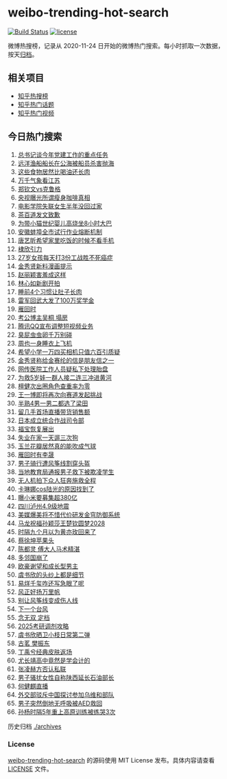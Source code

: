 # weibo-trending-hot-search

[![Build Status](https://github.com/justjavac/weibo-trending-hot-search/workflows/ci/badge.svg?branch=master)](https://github.com/justjavac/weibo-trending-hot-search/actions)
[![license](https://img.shields.io/github/license/justjavac/weibo-trending-hot-search)](https://github.com/justjavac/weibo-trending-hot-search/blob/master/LICENSE)

微博热搜榜，记录从 2020-11-24 日开始的微博热门搜索。每小时抓取一次数据，按天[归档](./archives)。

## 相关项目

- [知乎热搜榜](https://github.com/justjavac/zhihu-trending-top-search)
- [知乎热门话题](https://github.com/justjavac/zhihu-trending-hot-questions)
- [知乎热门视频](https://github.com/justjavac/zhihu-trending-hot-video)

## 今日热门搜索

<!-- BEGIN -->
<!-- 最后更新时间 Tue Mar 25 2025 03:16:04 GMT+0800 (China Standard Time) -->

1. [总书记谈今年党建工作的重点任务](https://s.weibo.com//weibo?q=%23%E6%80%BB%E4%B9%A6%E8%AE%B0%E8%B0%88%E4%BB%8A%E5%B9%B4%E5%85%9A%E5%BB%BA%E5%B7%A5%E4%BD%9C%E7%9A%84%E9%87%8D%E7%82%B9%E4%BB%BB%E5%8A%A1%23&Refer=new_time)
1. [远洋渔船船长在公海被船员杀害抛海](https://s.weibo.com//weibo?q=%23%E8%BF%9C%E6%B4%8B%E6%B8%94%E8%88%B9%E8%88%B9%E9%95%BF%E5%9C%A8%E5%85%AC%E6%B5%B7%E8%A2%AB%E8%88%B9%E5%91%98%E6%9D%80%E5%AE%B3%E6%8A%9B%E6%B5%B7%23&t=31&band_rank=10&Refer=top)
1. [这些食物居然比喝油还长肉](https://s.weibo.com//weibo?q=%23%E8%BF%99%E4%BA%9B%E9%A3%9F%E7%89%A9%E5%B1%85%E7%84%B6%E6%AF%94%E5%96%9D%E6%B2%B9%E8%BF%98%E9%95%BF%E8%82%89%23&t=31&band_rank=15&Refer=top)
1. [万千气象看江苏](https://s.weibo.com//weibo?q=%23%E4%B8%87%E5%8D%83%E6%B0%94%E8%B1%A1%E7%9C%8B%E6%B1%9F%E8%8B%8F%23&t=31&band_rank=3&Refer=top)
1. [郑钦文vs克鲁格](https://s.weibo.com//weibo?q=%23%E9%83%91%E9%92%A6%E6%96%87vs%E5%85%8B%E9%B2%81%E6%A0%BC%23&t=31&band_rank=28&Refer=top)
1. [央视曝光所谓瘦身咖啡真相](https://s.weibo.com//weibo?q=%23%E5%A4%AE%E8%A7%86%E6%9B%9D%E5%85%89%E6%89%80%E8%B0%93%E7%98%A6%E8%BA%AB%E5%92%96%E5%95%A1%E7%9C%9F%E7%9B%B8%23&t=31&band_rank=2&Refer=top)
1. [电影学院失联女生半年没回过家](https://s.weibo.com//weibo?q=%23%E7%94%B5%E5%BD%B1%E5%AD%A6%E9%99%A2%E5%A4%B1%E8%81%94%E5%A5%B3%E7%94%9F%E5%8D%8A%E5%B9%B4%E6%B2%A1%E5%9B%9E%E8%BF%87%E5%AE%B6%23&t=31&band_rank=4&Refer=top)
1. [茶百道发文致歉](https://s.weibo.com//weibo?q=%23%E8%8C%B6%E7%99%BE%E9%81%93%E5%8F%91%E6%96%87%E8%87%B4%E6%AD%89%23&t=31&band_rank=7&Refer=top)
1. [为带小猫世纪婴儿高烧坐8小时大巴](https://s.weibo.com//weibo?q=%23%E4%B8%BA%E5%B8%A6%E5%B0%8F%E7%8C%AB%E4%B8%96%E7%BA%AA%E5%A9%B4%E5%84%BF%E9%AB%98%E7%83%A7%E5%9D%908%E5%B0%8F%E6%97%B6%E5%A4%A7%E5%B7%B4%23&t=31&band_rank=26&Refer=top)
1. [安徽蚌埠全市试行作业熔断机制](https://s.weibo.com//weibo?q=%23%E5%AE%89%E5%BE%BD%E8%9A%8C%E5%9F%A0%E5%85%A8%E5%B8%82%E8%AF%95%E8%A1%8C%E4%BD%9C%E4%B8%9A%E7%86%94%E6%96%AD%E6%9C%BA%E5%88%B6%23&t=31&band_rank=39&Refer=top)
1. [唐艺昕希望家里吃饭的时候不看手机](https://s.weibo.com//weibo?q=%E5%94%90%E8%89%BA%E6%98%95%E5%B8%8C%E6%9C%9B%E5%AE%B6%E9%87%8C%E5%90%83%E9%A5%AD%E7%9A%84%E6%97%B6%E5%80%99%E4%B8%8D%E7%9C%8B%E6%89%8B%E6%9C%BA&t=31&band_rank=16&Refer=top)
1. [棣欣引力](https://s.weibo.com//weibo?q=%E6%A3%A3%E6%AC%A3%E5%BC%95%E5%8A%9B&t=31&band_rank=11&Refer=top)
1. [27岁女孩每天打3份工战胜不死癌症](https://s.weibo.com//weibo?q=%2327%E5%B2%81%E5%A5%B3%E5%AD%A9%E6%AF%8F%E5%A4%A9%E6%89%933%E4%BB%BD%E5%B7%A5%E6%88%98%E8%83%9C%E4%B8%8D%E6%AD%BB%E7%99%8C%E7%97%87%23&t=31&band_rank=12&Refer=top)
1. [金秀贤新料漫画提示](https://s.weibo.com//weibo?q=%23%E9%87%91%E7%A7%80%E8%B4%A4%E6%96%B0%E6%96%99%E6%BC%AB%E7%94%BB%E6%8F%90%E7%A4%BA%23&t=31&band_rank=13&Refer=top)
1. [赵丽颖害羞成这样](https://s.weibo.com//weibo?q=%23%E8%B5%B5%E4%B8%BD%E9%A2%96%E5%AE%B3%E7%BE%9E%E6%88%90%E8%BF%99%E6%A0%B7%23&t=31&band_rank=23&Refer=top)
1. [林心如新剧开拍](https://s.weibo.com//weibo?q=%23%E6%9E%97%E5%BF%83%E5%A6%82%E6%96%B0%E5%89%A7%E5%BC%80%E6%8B%8D%23&t=31&band_rank=9&Refer=top)
1. [睡前4个习惯让肚子长肉](https://s.weibo.com//weibo?q=%23%E7%9D%A1%E5%89%8D4%E4%B8%AA%E4%B9%A0%E6%83%AF%E8%AE%A9%E8%82%9A%E5%AD%90%E9%95%BF%E8%82%89%23&t=31&band_rank=6&Refer=top)
1. [雷军回武大发了100万奖学金](https://s.weibo.com//weibo?q=%23%E9%9B%B7%E5%86%9B%E5%9B%9E%E6%AD%A6%E5%A4%A7%E5%8F%91%E4%BA%86100%E4%B8%87%E5%A5%96%E5%AD%A6%E9%87%91%23&t=31&band_rank=5&Refer=top)
1. [雁回时](https://s.weibo.com//weibo?q=%E9%9B%81%E5%9B%9E%E6%97%B6&t=31&band_rank=27&Refer=top)
1. [考公博主吴桐 塌房](https://s.weibo.com//weibo?q=%E8%80%83%E5%85%AC%E5%8D%9A%E4%B8%BB%E5%90%B4%E6%A1%90%20%E5%A1%8C%E6%88%BF&t=31&band_rank=14&Refer=top)
1. [腾讯QQ宣布调整短视频业务](https://s.weibo.com//weibo?q=%23%E8%85%BE%E8%AE%AFQQ%E5%AE%A3%E5%B8%83%E8%B0%83%E6%95%B4%E7%9F%AD%E8%A7%86%E9%A2%91%E4%B8%9A%E5%8A%A1%23&t=31&band_rank=20&Refer=top)
1. [臭屁虫虫卵千万别碰](https://s.weibo.com//weibo?q=%23%E8%87%AD%E5%B1%81%E8%99%AB%E8%99%AB%E5%8D%B5%E5%8D%83%E4%B8%87%E5%88%AB%E7%A2%B0%23&t=31&band_rank=21&Refer=top)
1. [周也一身睡衣上飞机](https://s.weibo.com//weibo?q=%E5%91%A8%E4%B9%9F%E4%B8%80%E8%BA%AB%E7%9D%A1%E8%A1%A3%E4%B8%8A%E9%A3%9E%E6%9C%BA&t=31&band_rank=29&Refer=top)
1. [希望小学一万四买相机只值六百引质疑](https://s.weibo.com//weibo?q=%23%E5%B8%8C%E6%9C%9B%E5%B0%8F%E5%AD%A6%E4%B8%80%E4%B8%87%E5%9B%9B%E4%B9%B0%E7%9B%B8%E6%9C%BA%E5%8F%AA%E5%80%BC%E5%85%AD%E7%99%BE%E5%BC%95%E8%B4%A8%E7%96%91%23&t=31&band_rank=23&Refer=top)
1. [金秀贤称给金赛纶的信是朋友信之一](https://s.weibo.com//weibo?q=%23%E9%87%91%E7%A7%80%E8%B4%A4%E7%A7%B0%E7%BB%99%E9%87%91%E8%B5%9B%E7%BA%B6%E7%9A%84%E4%BF%A1%E6%98%AF%E6%9C%8B%E5%8F%8B%E4%BF%A1%E4%B9%8B%E4%B8%80%23&t=31&band_rank=28&Refer=top)
1. [网传医院工作人员疑私下处理胎盘](https://s.weibo.com//weibo?q=%23%E7%BD%91%E4%BC%A0%E5%8C%BB%E9%99%A2%E5%B7%A5%E4%BD%9C%E4%BA%BA%E5%91%98%E7%96%91%E7%A7%81%E4%B8%8B%E5%A4%84%E7%90%86%E8%83%8E%E7%9B%98%23&t=31&band_rank=25&Refer=top)
1. [为救5岁娃一群人接二连三冲进黄河](https://s.weibo.com//weibo?q=%23%E4%B8%BA%E6%95%915%E5%B2%81%E5%A8%83%E4%B8%80%E7%BE%A4%E4%BA%BA%E6%8E%A5%E4%BA%8C%E8%BF%9E%E4%B8%89%E5%86%B2%E8%BF%9B%E9%BB%84%E6%B2%B3%23&t=31&band_rank=49&Refer=top)
1. [檀健次出圈角色查重率为零](https://s.weibo.com//weibo?q=%23%E6%AA%80%E5%81%A5%E6%AC%A1%E5%87%BA%E5%9C%88%E8%A7%92%E8%89%B2%E6%9F%A5%E9%87%8D%E7%8E%87%E4%B8%BA%E9%9B%B6%23&t=31&band_rank=41&Refer=top)
1. [王一博即将再次向赛道发起挑战](https://s.weibo.com//weibo?q=%23%E7%8E%8B%E4%B8%80%E5%8D%9A%E5%8D%B3%E5%B0%86%E5%86%8D%E6%AC%A1%E5%90%91%E8%B5%9B%E9%81%93%E5%8F%91%E8%B5%B7%E6%8C%91%E6%88%98%23&t=31&band_rank=18&Refer=top)
1. [半熟4男一男二都选了梁田](https://s.weibo.com//weibo?q=%E5%8D%8A%E7%86%9F4%E7%94%B7%E4%B8%80%E7%94%B7%E4%BA%8C%E9%83%BD%E9%80%89%E4%BA%86%E6%A2%81%E7%94%B0&t=31&band_rank=48&Refer=top)
1. [留几手首场直播带货销售额](https://s.weibo.com//weibo?q=%23%E7%95%99%E5%87%A0%E6%89%8B%E9%A6%96%E5%9C%BA%E7%9B%B4%E6%92%AD%E5%B8%A6%E8%B4%A7%E9%94%80%E5%94%AE%E9%A2%9D%23&t=31&band_rank=36&Refer=top)
1. [日本成立统合作战司令部](https://s.weibo.com//weibo?q=%23%E6%97%A5%E6%9C%AC%E6%88%90%E7%AB%8B%E7%BB%9F%E5%90%88%E4%BD%9C%E6%88%98%E5%8F%B8%E4%BB%A4%E9%83%A8%23&t=31&band_rank=38&Refer=top)
1. [福宝恢复展出](https://s.weibo.com//weibo?q=%23%E7%A6%8F%E5%AE%9D%E6%81%A2%E5%A4%8D%E5%B1%95%E5%87%BA%23&t=31&band_rank=50&Refer=top)
1. [失业在家一天遛三次狗](https://s.weibo.com//weibo?q=%23%E5%A4%B1%E4%B8%9A%E5%9C%A8%E5%AE%B6%E4%B8%80%E5%A4%A9%E9%81%9B%E4%B8%89%E6%AC%A1%E7%8B%97%23&t=31&band_rank=24&Refer=top)
1. [玉兰花瓣居然真的能吹成气球](https://s.weibo.com//weibo?q=%23%E7%8E%89%E5%85%B0%E8%8A%B1%E7%93%A3%E5%B1%85%E7%84%B6%E7%9C%9F%E7%9A%84%E8%83%BD%E5%90%B9%E6%88%90%E6%B0%94%E7%90%83%23&t=31&band_rank=44&Refer=top)
1. [雁回时有李晟](https://s.weibo.com//weibo?q=%23%E9%9B%81%E5%9B%9E%E6%97%B6%E6%9C%89%E6%9D%8E%E6%99%9F%23&t=31&band_rank=22&Refer=top)
1. [男子骑行遭风筝线割穿头盔](https://s.weibo.com//weibo?q=%23%E7%94%B7%E5%AD%90%E9%AA%91%E8%A1%8C%E9%81%AD%E9%A3%8E%E7%AD%9D%E7%BA%BF%E5%89%B2%E7%A9%BF%E5%A4%B4%E7%9B%94%23&t=31&band_rank=31&Refer=top)
1. [当地教育局通报男子救下被欺凌学生](https://s.weibo.com//weibo?q=%23%E5%BD%93%E5%9C%B0%E6%95%99%E8%82%B2%E5%B1%80%E9%80%9A%E6%8A%A5%E7%94%B7%E5%AD%90%E6%95%91%E4%B8%8B%E8%A2%AB%E6%AC%BA%E5%87%8C%E5%AD%A6%E7%94%9F%23&t=31&band_rank=39&Refer=top)
1. [无人机拍下众人狂奔施救全程](https://s.weibo.com//weibo?q=%23%E6%97%A0%E4%BA%BA%E6%9C%BA%E6%8B%8D%E4%B8%8B%E4%BC%97%E4%BA%BA%E7%8B%82%E5%A5%94%E6%96%BD%E6%95%91%E5%85%A8%E7%A8%8B%23&t=31&band_rank=35&Refer=top)
1. [卡琳娜cos陆光的原因找到了](https://s.weibo.com//weibo?q=%E5%8D%A1%E7%90%B3%E5%A8%9Ccos%E9%99%86%E5%85%89%E7%9A%84%E5%8E%9F%E5%9B%A0%E6%89%BE%E5%88%B0%E4%BA%86&t=31&band_rank=19&Refer=top)
1. [曝小米要募集超380亿](https://s.weibo.com//weibo?q=%23%E6%9B%9D%E5%B0%8F%E7%B1%B3%E8%A6%81%E5%8B%9F%E9%9B%86%E8%B6%85380%E4%BA%BF%23&t=31&band_rank=41&Refer=top)
1. [四川泸州4.9级地震](https://s.weibo.com//weibo?q=%23%E5%9B%9B%E5%B7%9D%E6%B3%B8%E5%B7%9E4.9%E7%BA%A7%E5%9C%B0%E9%9C%87%23&t=31&band_rank=33&Refer=top)
1. [美媒爆美将不惜代价研发金穹防御系统](https://s.weibo.com//weibo?q=%23%E7%BE%8E%E5%AA%92%E7%88%86%E7%BE%8E%E5%B0%86%E4%B8%8D%E6%83%9C%E4%BB%A3%E4%BB%B7%E7%A0%94%E5%8F%91%E9%87%91%E7%A9%B9%E9%98%B2%E5%BE%A1%E7%B3%BB%E7%BB%9F%23&t=31&band_rank=34&Refer=top)
1. [马龙祝福孙颖莎王楚钦圆梦2028](https://s.weibo.com//weibo?q=%23%E9%A9%AC%E9%BE%99%E7%A5%9D%E7%A6%8F%E5%AD%99%E9%A2%96%E8%8E%8E%E7%8E%8B%E6%A5%9A%E9%92%A6%E5%9C%86%E6%A2%A62028%23&t=31&band_rank=17&Refer=top)
1. [时隔九个月以为黄亦玫回来了](https://s.weibo.com//weibo?q=%E6%97%B6%E9%9A%94%E4%B9%9D%E4%B8%AA%E6%9C%88%E4%BB%A5%E4%B8%BA%E9%BB%84%E4%BA%A6%E7%8E%AB%E5%9B%9E%E6%9D%A5%E4%BA%86&t=31&band_rank=43&Refer=top)
1. [蔡徐坤苹果头](https://s.weibo.com//weibo?q=%E8%94%A1%E5%BE%90%E5%9D%A4%E8%8B%B9%E6%9E%9C%E5%A4%B4&t=31&band_rank=32&Refer=top)
1. [陈都灵 傅大人马术精湛](https://s.weibo.com//weibo?q=%E9%99%88%E9%83%BD%E7%81%B5%20%E5%82%85%E5%A4%A7%E4%BA%BA%E9%A9%AC%E6%9C%AF%E7%B2%BE%E6%B9%9B&t=31&band_rank=43&Refer=top)
1. [多邻国崩了](https://s.weibo.com//weibo?q=%E5%A4%9A%E9%82%BB%E5%9B%BD%E5%B4%A9%E4%BA%86&t=31&band_rank=1&Refer=top)
1. [欧豪谢望和成长型男主](https://s.weibo.com//weibo?q=%E6%AC%A7%E8%B1%AA%E8%B0%A2%E6%9C%9B%E5%92%8C%E6%88%90%E9%95%BF%E5%9E%8B%E7%94%B7%E4%B8%BB&t=31&band_rank=48&Refer=top)
1. [虞书欣的头纱上都是细节](https://s.weibo.com//weibo?q=%E8%99%9E%E4%B9%A6%E6%AC%A3%E7%9A%84%E5%A4%B4%E7%BA%B1%E4%B8%8A%E9%83%BD%E6%98%AF%E7%BB%86%E8%8A%82&t=31&band_rank=8&Refer=top)
1. [易烊千玺咋还写急眼了呢](https://s.weibo.com//weibo?q=%E6%98%93%E7%83%8A%E5%8D%83%E7%8E%BA%E5%92%8B%E8%BF%98%E5%86%99%E6%80%A5%E7%9C%BC%E4%BA%86%E5%91%A2&t=31&band_rank=25&Refer=top)
1. [风正好扬万里帆](https://s.weibo.com//weibo?q=%23%E9%A3%8E%E6%AD%A3%E5%A5%BD%E6%89%AC%E4%B8%87%E9%87%8C%E5%B8%86%23&Refer=new_time)
1. [别让风筝线变成伤人线](https://s.weibo.com//weibo?q=%23%E5%88%AB%E8%AE%A9%E9%A3%8E%E7%AD%9D%E7%BA%BF%E5%8F%98%E6%88%90%E4%BC%A4%E4%BA%BA%E7%BA%BF%23&t=31&band_rank=25&Refer=top)
1. [下一个台风](https://s.weibo.com//weibo?q=%E4%B8%8B%E4%B8%80%E4%B8%AA%E5%8F%B0%E9%A3%8E&t=31&band_rank=44&Refer=top)
1. [念无双 定档](https://s.weibo.com//weibo?q=%E5%BF%B5%E6%97%A0%E5%8F%8C%20%E5%AE%9A%E6%A1%A3&t=31&band_rank=30&Refer=top)
1. [2025考研调剂攻略](https://s.weibo.com//weibo?q=2025%E8%80%83%E7%A0%94%E8%B0%83%E5%89%82%E6%94%BB%E7%95%A5&t=31&band_rank=25&Refer=top)
1. [虞书欣晒卫小枝日常第二弹](https://s.weibo.com//weibo?q=%23%E8%99%9E%E4%B9%A6%E6%AC%A3%E6%99%92%E5%8D%AB%E5%B0%8F%E6%9E%9D%E6%97%A5%E5%B8%B8%E7%AC%AC%E4%BA%8C%E5%BC%B9%23&t=31&band_rank=38&Refer=top)
1. [古茗 樊振东](https://s.weibo.com//weibo?q=%E5%8F%A4%E8%8C%97%20%E6%A8%8A%E6%8C%AF%E4%B8%9C&t=31&band_rank=37&Refer=top)
1. [丁禹兮经典皮肤返场](https://s.weibo.com//weibo?q=%23%E4%B8%81%E7%A6%B9%E5%85%AE%E7%BB%8F%E5%85%B8%E7%9A%AE%E8%82%A4%E8%BF%94%E5%9C%BA%23&t=31&band_rank=40&Refer=top)
1. [尤长靖高中竟然是学会计的](https://s.weibo.com//weibo?q=%E5%B0%A4%E9%95%BF%E9%9D%96%E9%AB%98%E4%B8%AD%E7%AB%9F%E7%84%B6%E6%98%AF%E5%AD%A6%E4%BC%9A%E8%AE%A1%E7%9A%84&t=31&band_rank=45&Refer=top)
1. [张凌赫方否认私联](https://s.weibo.com//weibo?q=%23%E5%BC%A0%E5%87%8C%E8%B5%AB%E6%96%B9%E5%90%A6%E8%AE%A4%E7%A7%81%E8%81%94%23&t=31&band_rank=46&Refer=top)
1. [男子骚扰女性自称陕西延长石油部长](https://s.weibo.com//weibo?q=%23%E7%94%B7%E5%AD%90%E9%AA%9A%E6%89%B0%E5%A5%B3%E6%80%A7%E8%87%AA%E7%A7%B0%E9%99%95%E8%A5%BF%E5%BB%B6%E9%95%BF%E7%9F%B3%E6%B2%B9%E9%83%A8%E9%95%BF%23&t=31&band_rank=35&Refer=top)
1. [何健麒直播](https://s.weibo.com//weibo?q=%E4%BD%95%E5%81%A5%E9%BA%92%E7%9B%B4%E6%92%AD&t=31&band_rank=39&Refer=top)
1. [外交部驳斥中国探讨参加乌维和部队](https://s.weibo.com//weibo?q=%23%E5%A4%96%E4%BA%A4%E9%83%A8%E9%A9%B3%E6%96%A5%E4%B8%AD%E5%9B%BD%E6%8E%A2%E8%AE%A8%E5%8F%82%E5%8A%A0%E4%B9%8C%E7%BB%B4%E5%92%8C%E9%83%A8%E9%98%9F%23&t=31&band_rank=42&Refer=top)
1. [男子突然倒地无呼吸被AED救回](https://s.weibo.com//weibo?q=%23%E7%94%B7%E5%AD%90%E7%AA%81%E7%84%B6%E5%80%92%E5%9C%B0%E6%97%A0%E5%91%BC%E5%90%B8%E8%A2%ABAED%E6%95%91%E5%9B%9E%23&t=31&band_rank=47&Refer=top)
1. [孙杨时隔5年重上高原训练被练哭3次](https://s.weibo.com//weibo?q=%23%E5%AD%99%E6%9D%A8%E6%97%B6%E9%9A%945%E5%B9%B4%E9%87%8D%E4%B8%8A%E9%AB%98%E5%8E%9F%E8%AE%AD%E7%BB%83%E8%A2%AB%E7%BB%83%E5%93%AD3%E6%AC%A1%23&t=31&band_rank=49&Refer=top)

<!-- END -->

历史归档 [./archives](./archives)

### License

[weibo-trending-hot-search](https://github.com/justjavac/weibo-trending-hot-search) 的源码使用 MIT License
发布。具体内容请查看 [LICENSE](./LICENSE) 文件。
